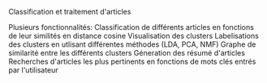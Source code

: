 Classification et traitement d'articles

Plusieurs fonctionnalités:
	Classification de différents articles en fonctions de leur similités en distance cosine
	Visualisation des clusters
	Labelisations des clusters en utlisant différentes méthodes (LDA, PCA, NMF)
	Graphe de similarité entre les différents clusters
	Géneration des résumé d'articles
	Recherches d'articles les plus pertinents en fonctions de mots clés entrés par l'utilisateur